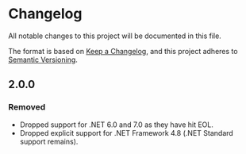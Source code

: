 # Changelog

All notable changes to this project will be documented in this file.

The format is based on [Keep a Changelog](https://keepachangelog.com/en/1.1.0/),
and this project adheres to
[Semantic Versioning](https://semver.org/spec/v2.0.0.html).

## 2.0.0

### Removed

- Dropped support for .NET 6.0 and 7.0 as they have hit EOL.
- Dropped explicit support for .NET Framework 4.8 (.NET Standard support remains).
